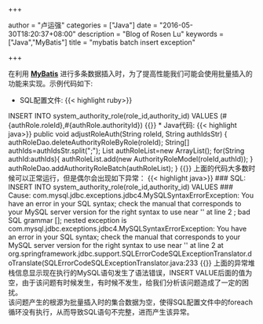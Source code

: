 +++

author = "卢运强"
categories = ["Java"]
date = "2016-05-30T18:20:37+08:00"
description = "Blog of Rosen Lu"
keywords = ["Java","MyBatis"]
title = "mybatis batch insert exception"

+++

在利用 **[MyBatis](http://www.mybatis.org/mybatis-3/)** 进行多条数据插入时，为了提高性能我们可能会使用批量插入的功能来实现。示例代码如下:

* SQL配置文件:
{{< highlight ruby>}}
<insert id="addAuthorityRoleBatch" parameterType="List">
    INSERT INTO system_authority_role(role_id,authority_id)
      VALUES
      <foreach collection="list" item="authRole" separator=",">
        (#{authRole.roleId},#{authRole.authorityId})
      </foreach>
  </insert>
{{</highlight>}}
* Java代码:
{{< highlight java>}}
   public void adjustRoleAuth(String roleId, String authIdsStr) {
	authRoleDao.deleteAuthorityRoleByRole(roleId);
	String[] authIds=authIdsStr.split(";");
	List<AuthorityRoleModel> authRoleList=new ArrayList<AuthorityRoleModel>();
	for(String authId:authIds){
		authRoleList.add(new AuthorityRoleModel(roleId,authId));
	}
	authRoleDao.addAuthorityRoleBatch(authRoleList);
  }
{{</highlight>}}
上面的代码大多数时候可以正常运行，但是偶尔会出现如下异常：
{{< highlight java>}}
### SQL: INSERT INTO system_authority_role(role_id,authority_id)       VALUES
### Cause: com.mysql.jdbc.exceptions.jdbc4.MySQLSyntaxErrorException: You have an error in your SQL syntax; check the manual that corresponds to your MySQL server version for the right syntax to use near '' at line 2
; bad SQL grammar []; nested exception is com.mysql.jdbc.exceptions.jdbc4.MySQLSyntaxErrorException: You have an error in your SQL syntax; check the manual that corresponds to your MySQL server version for the right syntax to use near '' at line 2
at org.springframework.jdbc.support.SQLErrorCodeSQLExceptionTranslator.doTranslate(SQLErrorCodeSQLExceptionTranslator.java:233
{{</highlight>}}  
上面的异常堆栈信息显示现在执行的MySQL语句发生了语法错误，INSERT VALUE后面的值为空，由于该问题有时候发生，有时候不发生，给我们分析该问题造成了一定的困扰。<br/>
该问题产生的根源为批量插入时的集合数据为空，使得SQL配置文件中的foreach循环没有执行，从而导致SQL语句不完整，进而产生该异常。